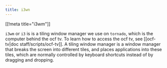 ```yaml
---
title: i3wn
---
```


[[!meta title="i3wm"]]

`i3wm` or `i3` is is a tiling window manager we use on `tornado`, which is the computer behind the ocf tv.
To learn how to access the ocf tv, see [[ocf-tv|doc staff/scripts/ocf-tv]]. A tiling window manager is
a window manager that breaks the screen into different tiles, and places applications into these tiles,
which are normally controlled by keyboard shortcuts instead of by dragging and dropping.
